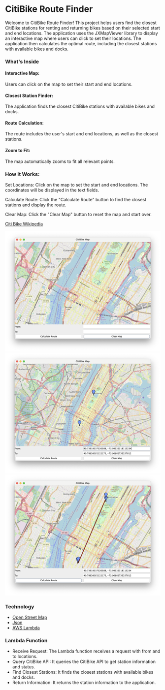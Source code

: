 # CitiBike Route Finder

Welcome to CitiBike Route Finder! 
This project helps users find the closest CitiBike stations for renting and returning bikes based on their selected start and end locations. 
The application uses the JXMapViewer library to display an interactive map where users can click to set their locations. The application then calculates the optimal route, including the closest stations with available bikes and docks.
### What's Inside
#### Interactive Map: 
Users can click on the map to set their start and end locations.
#### Closest Station Finder: 
The application finds the closest CitiBike stations with available bikes and docks.
#### Route Calculation: 
The route includes the user's start and end locations, as well as the closest stations.
#### Zoom to Fit: 
The map automatically zooms to fit all relevant points.

### How It Works:

Set Locations: Click on the map to set the start and end locations. The coordinates will be displayed in the text fields.

Calculate Route: Click the "Calculate Route" button to find the closest stations and display the route.

Clear Map: Click the "Clear Map" button to reset the map and start over.


[Citi Bike Wikipedia](https://en.wikipedia.org/wiki/Citi_Bike)

![Initial Map View](screenshots/initialMap.png)
![Populated Map View](screenshots/populatedMap.png)
![Routed Map View](screenshots/routedMap.png)

### Technology
* [Open Street Map](https://github.com/msteiger/jxmapviewer2)
* [Json ](https://gbfs.citibikenyc.com/gbfs/en/station_information.json)
* [AWS Lambda](https://aws.amazon.com/pm/lambda/?gclid=CjwKCAiAg8S7BhATEiwAO2-R6qp5R8ZR5irjNK2ib7OE9J8FZVgsTXwYW6uhP1CbnbknVWw9dS_QDxoC59kQAvD_BwE&trk=73f686c8-9606-40ad-852f-7b2bcafa68fe&sc_channel=ps&ef_id=CjwKCAiAg8S7BhATEiwAO2-R6qp5R8ZR5irjNK2ib7OE9J8FZVgsTXwYW6uhP1CbnbknVWw9dS_QDxoC59kQAvD_BwE:G:s&s_kwcid=AL!4422!3!651212652666!e!!g!!lambda!909122559!45462427876)

### Lambda Function
* Receive Request: The Lambda function receives a request with from and to locations.
* Query CitiBike API: It queries the CitiBike API to get station information and status.
* Find Closest Stations: It finds the closest stations with available bikes and docks.
* Return Information: It returns the station information to the application.